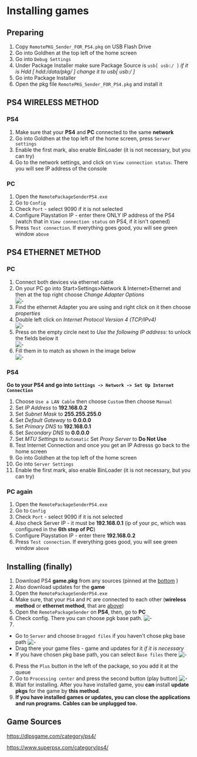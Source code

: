 # Installing games

## Preparing

1. Copy `RemotePKG_Sender_FOR_PS4.pkg` on USB Flash Drive
2. Go into Goldhen at the top left of the home screen
3. Go into `Debug Settings`
4. Under Package Installer make sure Package Source is `usb[ usb:/ ]` *if it is Hdd [ hdd:/data/pkg/ ] change it to usb[ usb:/ ]*
5. Go into Package Installer
6. Open the pkg file `RemotePKG_Sender_FOR_PS4.pkg` and install it

## PS4 **WIRELESS METHOD**

### PS4 
1. Make sure that your **PS4** and **PC** connected to the same **network**
2. Go into Goldhen at the top left of the home screen, press `Server settings`
3. Enable the first mark, also enable BinLoader (it is not necessary, but you can try)
4. Go to the network settings, and click on `View connection status`. There you will see IP address of the console
### PC
1. Open the `RemotePackageSenderPS4.exe`
2. Go to `Config` 
3. Check `Port` - select 9090 if it is not selected
4. Configure Playstation IP - enter there ONLY IP address of the PS4 (watch that in `View connection status` on PS4, if it isn't opened)
5. Press `Test connection`. If everything goes good, you will see green window `above`


## PS4 **ETHERNET METHOD**
### PC
1. Connect both devices via ethernet cable
2. On your PC go into Start>Settings>Network & Internet>Ethernet and then at the top right choose *Change Adapter Options*     
![-](../imgs/settings.JPG)    
6. Find the ethernet Adapter you are using and right click on it then choose *properties*            
7. Double left click on *Internet Protocol Version 4 (TCP/IPv4)*              
![-](../imgs/ipv4.JPG)          
8. Press on the empty circle next to *Use the following IP address:* to unlock the fields below it       
![-](../imgs/ipv42.JPG)       
9. Fill them in to match as shown in the image below        
![-](../imgs/ipv43.png)      
### PS4
**Go to your PS4 and go into `Settings -> Network -> Set Up Internet Connection`**
1. Choose `Use a LAN Cable` then choose `Custom` then choose `Manual `
2. Set *IP Address* to **192.168.0.2**  
3. Set *Subnet Mask* to **255.255.255.0**   
4. Set *Default Gateway* to **0.0.0.0**
5. Set *Primary DNS* to **192.168.0.1**  
6. Set *Secondary DNS* to **0.0.0.0**  
7. Set *MTU Settings* to `Automatic` Set *Proxy Server* to **Do Not Use**      
8. Test Internet Connection and once you get an IP Adresss go back to the home screen      
9. Go into Goldhen at the top left of the home screen     
10. Go into `Server Settings`
11. Enable the first mark, also enable BinLoader (it is not necessary, but you can try)

### PC again
1. Open the `RemotePackageSenderPS4.exe`
2. Go to `Config` 
3. Check `Port` - select 9090 if it is not selected
4. Also check Server IP - it must be **192.168.0.1** (ip of your pc, which was configured in the **6th step of PC**)
4. Configure Playstation IP - enter there **192.168.0.2**
5. Press `Test connection`. If everything goes good, you will see green window `above`

## Installing (finally)
1. Download PS4 **game.pkg** from any sources (pinned at the [bottom](#game-sources) )
2. Also download updates for the **game**
3. Open the `RemotePackageSenderPS4.exe`
4. Make sure, that your `PS4` and `PC` are connected to each other (**wireless method** or **ethernet method**, that are [above](#ps4-wireless-method))
5. Open the `RemotePackageSender` on **PS4**, then, go to **PC**
4. Check config. There you can choose pgk base path. ![-](../imgs/remotesender2.png) 
5. 
* Go to `Server` and choose `Dragged files` if you haven't chose pkg base path ![-](../imgs/remotesender1.png) 
* Drag there your game files - game and updates for it *if it is necessary*
* If you have chosen pkg base path, you can select `Base files` there ![-](../imgs/remotesender3.png) 
6. Press the `Plus` button in the left of the package, so you add it at the queue
7. Go to `Processing center` and press the second button (play button)
![-](../imgs/remotesender4.png)
8. Wait for installing. After you have installed game, you **can** install **update pkgs** for the game by **this method**.
9. **If you have installed games or updates, you can close the applications and run programs. Cables can be unplugged too.**


## Game Sources
https://dlpsgame.com/category/ps4/

https://www.superpsx.com/category/ps4/

